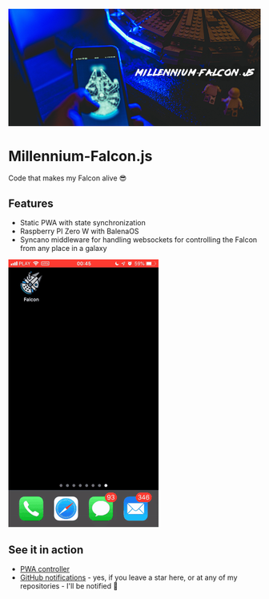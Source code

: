 ![Millennium-Falcon.js](cover-falcon.png)

# Millennium-Falcon.js

Code that makes my Falcon alive 😎

## Features

- Static PWA with state synchronization
- Raspberry PI Zero W with BalenaOS 
- Syncano middleware for handling websockets for controlling the Falcon from any place in a galaxy

![Millennium-Falcon.js](pwa.gif)

## See it in action

- [PWA controller](https://www.youtube.com/watch?v=uo0A3Vkxg6A)
- [GitHub notifications](https://www.youtube.com/watch?v=b4i_dZ_K0iQ) - yes, if you leave a star here, or at any of my repositories - I'll be notified 🔔
